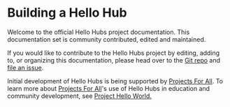 # Building a Hello Hub



Welcome to the official Hello Hubs project documentation. This documentation set is community contributed, edited and maintained.

If you would like to contribute to the Hello Hubs project by editing, adding to, or organizing this documentation, please head over to the [Git repo](https://github.com/hellohubs/documentation) and [file an issue](https://github.com/hellohubs/documentation/issues).

Initial development of Hello Hubs is being supported by [Projects For All](http://projectsforall.org/). To learn more about [Projects For All](http://projectsforall.org/)'s use of Hello Hubs in education and community development, see [Project Hello World.](http://projectsforall.org/blog/project/project-hello-world/)